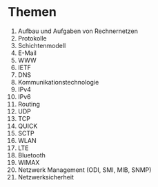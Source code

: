 # Themen

1. Aufbau und Aufgaben von Rechnernetzen
2. Protokolle
3. Schichtenmodell
4. E-Mail
5. WWW
6. IETF
7. DNS
8. Kommunikationstechnologie
9. IPv4
10. IPv6
11. Routing
12. UDP
13. TCP
14. QUICK
15. SCTP
16. WLAN
17. LTE
18. Bluetooth
19. WIMAX
20. Netzwerk Management (ODI, SMI, MIB, SNMP)
21. Netzwerksicherheit